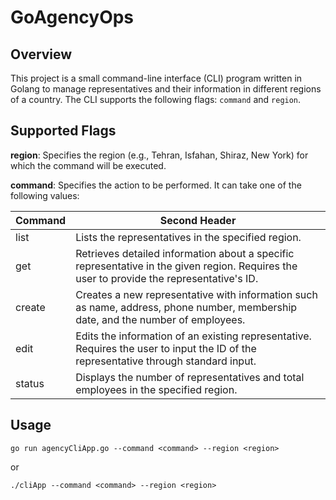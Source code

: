 # GoAgencyOps
## Overview
This project is a small command-line interface (CLI) program written in Golang to manage representatives and their information in different regions of a country. The CLI supports the following flags: `command` and `region`.

## Supported Flags
**region**: Specifies the region (e.g., Tehran, Isfahan, Shiraz, New York) for which the command will be executed.

**command**: Specifies the action to be performed. It can take one of the following values:

Command  | Second Header
------------- | -------------
list  | Lists the representatives in the specified region.
get  |  Retrieves detailed information about a specific representative in the given region. Requires the user to provide the representative's ID.
create | Creates a new representative with information such as name, address, phone number, membership date, and the number of employees.
edit  | Edits the information of an existing representative. Requires the user to input the ID of the representative through standard input.
status |  Displays the number of representatives and total employees in the specified region.

## Usage 
```
go run agencyCliApp.go --command <command> --region <region>
```
or
```
./cliApp --command <command> --region <region>
```
  



